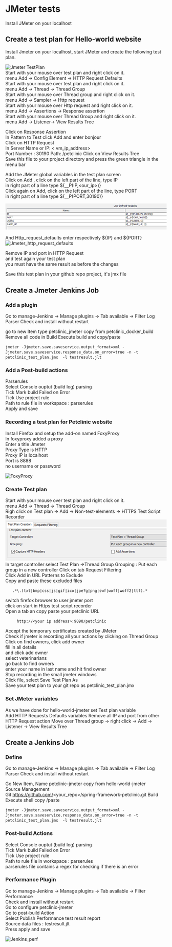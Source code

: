 # JMeter tests
Install JMeter on your localhost  

## Create a test plan for Hello-world website
Install Jmeter on your localhost, start JMeter and create the following test plan.  

![Jmeter TestPlan](screenshots/test_plan.png)  
Start with your mouse over test plan and right click on it.  
 menu  Add -> Config Element -> HTTP Request Defaults  
Start with your mouse over test plan and right click on it.    
 menu  Add -> Thread -> Thread Group  
Start with your mouse over Thread group and right click on it.  
menu Add -> Sampler ->  Http request  
Start with your mouse over Http request and right click on it.  
menu Add -> Assertions ->  Response assertion  
Start with your mouse over Thread Group and right click on it.  
menu Add -> Listener->  View Results Tree  

Click on Response Assertion  
In Pattern to Test  click Add and enter bonjour  
Click on HTTP Request  
In Server Name or IP: < vm_ip_address>   
Port Number : 30190 
Path: /petclinic
Click on View Results Tree   
Save this file to your project directory
and press the green triangle in the menu bar   

Add the JMeter global variables in the test plan screen    
Click on Add , click on the left part of the line, type IP  
in right part of a line type ${__P(IP,<our_ip>)}  
Click again on Add, click on the left part of the line, type PORT  
in right part of a line type ${__P(PORT,30190)}  

![Jmeter_TestPlan_variables](screenshots/test_plan_variables.png)

And Http_request_defaults enter respectively ${IP} and ${PORT}
![Jmeter_http_request_defaults](screenshots/http_request_defaults_values.png)
 
Remove IP and port in HTTP Request  
and test again your test plan   
you must have the same result as before the changes   

Save this test plan in your github repo project, it's jmx file 

## Create a Jmeter Jenkins Job
### Add a plugin
Go to manage-Jenkins -> Manage plugins -> Tab available -> Filter Log Parser 
Check and install without restart 

go to new Item  type petclinic_jmeter 
copy from  petclinic_docker_build 
Remove all code in Build  Execute build and copy/paste
```shell script 
jmeter -Jjmeter.save.saveservice.output_format=xml -Jjmeter.save.saveservice.response_data.on_error=true -n -t petclinic_test_plan.jmx  -l testresult.jlt
```

### Add a Post-build actions    
Parserules   
Select Console ouptut (build log) parsing  
Tick Mark build Failed on Error  
Tick Use project rule  
Path to rule file in workspace :  parserules    
Apply and save

### Recording a test plan for Petclinic website
Install Firefox and setup the add-on named FoxyProxy  
In foxyproxy added a proxy  
Enter a title Jmeter    
Proxy Type is HTTP  
Proxy IP is localhost    
Port is 8888  
no username or password    

![FoxyProxy](screenshots/foxyproxy.png)

### Create Test plan
Start with your mouse over test plan and right click on it.    
 menu  Add -> Thread -> Thread Group  
Righ click on Test plan -> Add -> Non-test-elements -> HTTPS Test Script Recorder
![FoxyProxy](screenshots/Test_recorder.png)  
In target controller select Test Plan ->Thread Group 
Grouping : Put each group in a new controller
Click on tab Request Filtering  
Click Add in URL Patterns to Exclude   
Copy and paste these excluded files    
```shell script
   .*\.(txt|bmp|css|js|gif|ico|jpe?g|png|swf|woff|woff2|ttf).*
```
switch firefox browser to user jmeter port  
click on start in Https test script recorder   
Open a tab an copy paste your petclinic URL   
```shell script
     http://<your ip address>:9090/petclinic  
```
Accept the temporary certificates created by JMeter   
Check if jmeter is recording all your actions by clicking on Thread Group   
Click on find owners, click add owner  
fill in all details   
and click add owner   
select veterinarians  
go back to find owners  
enter your name in last name and hit find owner   
Stop recording in the small jmeter windows  
Click file, select Save Test Plan As    
Save your test plan to your git repo  as petclinic_test_plan.jmx

### Set JMeter variables
As we have done for hello-world-jmeter set Test plan variable   
Add HTTP Requests Defaults variables
Remove all IP and port from other HTTP Request action
Move over Thread group -> right click -> Add -> Listener -> View Results Tree 



## Create a Jenkins Job
### Define 
Go to manage-Jenkins -> Manage plugins -> Tab available -> Filter Log Parser 
Check and install without restart   

Go New Item, Name petclinic-jmeter copy from hello-world-jmeter   
Source Management   
Git  https://github.com/<your_repo>/spring-framework-petclinic.git
Build  
Execute shell copy /paste  
```shell script 
jmeter -Jjmeter.save.saveservice.output_format=xml -Jjmeter.save.saveservice.response_data.on_error=true -n -t petclinic_test_plan.jmx  -l testresult.jlt
```
### Post-build Actions   
Select Console ouptut (build log) parsing  
Tick Mark build Failed on Error  
Tick Use project rule  
Path to rule file in workspace :  parserules   
parserules file contains a regex for checking if there is an error 


### Performance Plugin 
Go to manage-Jenkins -> Manage plugins -> Tab available -> Filter Performance  
Check and install without restart   
Go to configure petclinic-jmeter  
Go to post-build Action  
Select Publish Performance test result report    
Source data files :  testresult.jlt   
Press apply and save

![Jenkins_perf](screenshots/performance_trend.png)  


